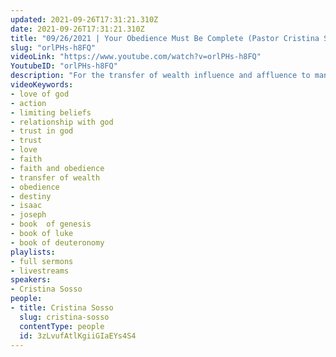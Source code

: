 ```yaml
---
updated: 2021-09-26T17:31:21.310Z
date: 2021-09-26T17:31:21.310Z
title: "09/26/2021 | Your Obedience Must Be Complete (Pastor Cristina Sosso)"
slug: "orlPHs-h8FQ"
videoLink: "https://www.youtube.com/watch?v=orlPHs-h8FQ"
YoutubeID: "orlPHs-h8FQ"
description: "For the transfer of wealth influence and affluence to manifest in your life your obedience needs to be complete. All of those little responsibilities and instructions are important. The reason why the apostles didn't struggle to heal the sick and perform miracles was because their obedience was complete. In the same way we do not obey based on what we see or what you manifest. You do it based on what the Spirit of the Lord is saying. This sermon was delivered by Pastor Cris Sosso at Freedom Fellowship Church International on September 26, 2021."
videoKeywords:
- love of god
- action
- limiting beliefs
- relationship with god
- trust in god
- trust
- love
- faith
- faith and obedience
- transfer of wealth
- obedience
- destiny
- isaac
- joseph
- book  of genesis
- book of luke
- book of deuteronomy
playlists:
- full sermons
- livestreams
speakers:
- Cristina Sosso
people:
- title: Cristina Sosso
  slug: cristina-sosso
  contentType: people
  id: 3zLvufAtlKgiiGIaEYs4S4
---
```


